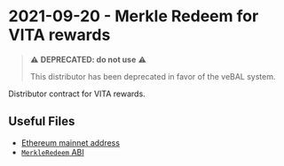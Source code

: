 # 2021-09-20 - Merkle Redeem for VITA rewards

> ⚠️ **DEPRECATED: do not use** ⚠️
>
> This distributor has been deprecated in favor of the veBAL system.

Distributor contract for VITA rewards.

## Useful Files

- [Ethereum mainnet address](./output/mainnet.json)
- [`MerkleRedeem` ABI](./abi/MerkleRedeem.json)
